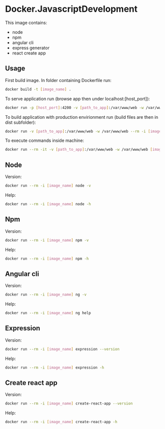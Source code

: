 # Docker.JavascriptDevelopment

This image contains:

* node
* npm
* angular cli
* express generator
* react create app

## Usage

First build image. In folder containing Dockerfile run:

```bash
docker build -t [image_name] .
```

To serve application run (browse app then under localhost:[host_port]):

```bash
docker run -p [host_port]:4200 -v [path_to_app]:/var/www/web -w /var/www/web --rm [image_name] ng serve -host 0.0.0.0
```

To build application with production envirionment run (build files are then in dist subfolder):

```bash
docker run -v [path_to_app]:/var/www/web -w /var/www/web --rm -i [image_name] ng build --prod
```

To execute commands inside machine:

```bash
docker run --rm -it -v [path_to_app]:/var/www/web -w /var/www/web [image_name] /bin/bash
```

## Node

Version:

```bash
docker run --rm -i [image_name] node -v
```

Help:

```bash
docker run --rm -i [image_name] node -h
```

## Npm

Version:

```bash
docker run --rm -i [image_name] npm -v
```

Help:

```bash
docker run --rm -i [image_name] npm -h
```

## Angular cli

Version:

```bash
docker run --rm -i [image_name] ng -v
```

Help:

```bash
docker run --rm -i [image_name] ng help
```

## Expression

Version:

```bash
docker run --rm -i [image_name] expression --version
```

Help:

```bash
docker run --rm -i [image_name] expression -h
```

## Create react app

Version:

```bash
docker run --rm -i [image_name] create-react-app --version
```

Help:

```bash
docker run --rm -i [image_name] create-react-app -h
```